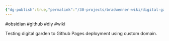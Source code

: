 ```yaml
---
{"dg-publish":true,"permalink":"/30-projects/bradwenner-wiki/digital-garden-index/","tags":["gardenEntry"]}
---
```


#obsidian #github #diy #wiki 

Testing digital garden to Github Pages deployment using custom domain.